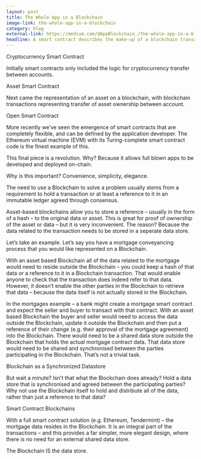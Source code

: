 ```yaml
---
layout: post
title: The Whole App in a Blockchain
image-link: the-whole-app-in-a-blockchain
category: blog
external-link: https://medium.com/@AppBlockchain_/the-whole-app-in-a-blockchain-ce2e953cb0ff
headline: A smart contract describes the make-up of a blockchain transaction.  The contract defines the actors in a transaction (e.g. Bitcoin accounts), the logic (e.g. transfer cryptocurrency from one account to another), and the data (e.g. update the values in each account following the transactions).</p>
---
```


<p class="post__title">Cryptocurrency Smart Contract</p>

<p class="post__content">Initially smart contracts only included the logic for cryptocurrency transfer between accounts.</p>

<p class="post__title">Asset Smart Contract</p>

<p class="post__content">Next came the representation of an asset on a blockchain, with blockchain transactions representing transfer of asset ownership between account.</p>

<p class="post__title">Open Smart Contract</p>

<p class="post__content">More recently we’ve seen the emergence of smart contracts that are completely flexible, and can be defined by the application developer. The Ethereum virtual machine (EVM) with its Turing-complete smart contract code is the finest example of this.</p>
<p class="post__content">This final piece is a revolution. Why? Because it allows full blown apps to be developed and deployed on-chain.</p>
<p class="post__content">Why is this important? Convenience, simplicity, elegance.</p>
<p class="post__content">The need to use a Blockchain to solve a problem usually stems from a requirement to hold a transaction or at least a reference to it in an immutable ledger agreed through consensus.</p>
<p class="post__content">Asset-based blockchains allow you to store a reference – usually in the form of a hash – to the original data or asset. This is great for proof of ownership of the asset or data – but it is very inconvenient. The reason? Because the data related to the transaction needs to be stored in a seperate data store.</p>
<p class="post__content">Let’s take an example.  Let’s say you have a mortgage conveyancing process that you would like represented on a Blockchain.</p>
<p class="post__content">With an asset based Blockchain all of the data related to the mortgage would need to reside outside the Blockchain – you could keep a hash of that data or a reference to it in a Blockchain transaction. That would enable anyone to check that the transaction does indeed refer to that data. However, it doesn’t enable the other parties in the Blockchain to retrieve that data – because the data itself is not actually stored in the Blockchain.</p>
<p class="post__content">In the mortgages example – a bank might create a mortgage smart contract and expect the seller and buyer to transact with that contract.  With an asset based Blockchain the buyer and seller would need to access the data outside the Blockchain, update it outside the Blockchain and then put a reference of their change (e.g. their approval of the mortgage agreement) into the Blockchain.  There would need to be a shared data store outside the Blockchain that holds the actual mortgage contract data. That data store would need to be shared and synchronised between the parties participating in the Blockchain. That’s not a trivial task.</p>

<p class="post__title">Blockchain as a Synchronized Datastore</p>

<p class="post__content">But wait a minute? Isn’t that what the Blockchain does already? Hold a data store that is synchronised and agreed between the participating parties? Why not use the Blockchain itself to hold and distribute all of the data, rather than just a reference to that data?</p>

<p class="post__title">Smart Contract Blockchains</p>

<p class="post__content">With a full smart contract solution (e.g. Ethereum, Tendermint) – the mortgage data resides in the Blockchain. It is an integral part of the transactions – and this provides a far simpler, more elegant design, where there is no need for an external shared data store.</p>
<p class="post__content">The Blockchain IS the data store.</p>